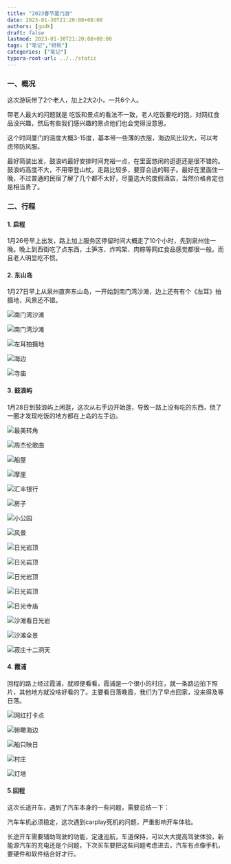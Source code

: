 ```yaml
---
title: "2023春节厦门游"
date: 2023-01-30T21:20:08+08:00
authors: [gudk]
draft: false
lastmod: 2023-01-30T21:20:08+08:00
tags: ["笔记","财税"]
categories: ["笔记"]
typora-root-url: ../../static
---
```


### 一、概况

这次游玩带了2个老人，加上2大2小，一共6个人。

带老人最大的问题就是 吃饭和景点的看法不一致，老人吃饭要吃的饱，对网红食品没兴趣，然后有些我们感兴趣的景点他们也会觉得没意思。

这个时间厦门的温度大概3-15度，基本带一些薄的衣服，海边风比较大，可以考虑带防风服。

最好简装出发，鼓浪屿最好安排时间充裕一点，在里面悠闲的逛逛还是很不错的。鼓浪屿高度不大，不用带登山杖。走路比较多，要穿合适的鞋子。最好在里面住一晚，不过普通的民宿了解了几个都不太好，尽量选大的度假酒店，当然价格肯定也是相当贵了。

### 二、行程

#### 1.  启程

1月26号早上出发，路上加上服务区停留时间大概走了10个小时，先到泉州住一晚。晚上到西街吃了点东西，土笋冻、炸鸡架、肉粽等网红食品感觉都很一般。而且老人明显吃不惯。

#### 2. 东山岛

1月27日早上从泉州直奔东山岛，一开始到南门湾沙滩，边上还有有个《左耳》拍摄地，风景还不错。

![南门湾沙滩](/images/20230130001/IMG_1906.JPG)



![南门湾沙滩](/images/20230130001/IMG_1907-5088221.JPG)

![左耳拍摄地](/images/20230130001/IMG_1999.JPG)

![海边](/images/20230130001/IMG_2023.JPG)

![寺庙](/images/20230130001/IMG_2026.JPG)

#### 3. 鼓浪屿

1月28日到鼓浪屿上闲逛，这次从右手边开始逛，导致一路上没有吃的东西，绕了一圈才发现吃饭的地方都在上岛的左手边。

![最美转角](/images/20230130001/IMG_2054.JPG)

![周杰伦歌曲](/images/20230130001/IMG_2057.JPG)

![船屋](/images/20230130001/IMG_2064.JPG)

![摩崖](/images/20230130001/IMG_2066.JPG)

![汇丰银行](/images/20230130001/IMG_2071.JPG)

![房子](/images/20230130001/IMG_2107.JPG)

![小公园](/images/20230130001/IMG_2111.JPG)

![风景](/images/20230130001/IMG_2121.JPG)

![日光岩顶](/images/20230130001/IMG_2152.JPG)

![日光岩顶](/images/20230130001/IMG_2153.JPG)

![日光岩顶](/images/20230130001/IMG_2154.JPG)

![日光岩顶](/images/20230130001/IMG_2155.JPG)

![日光寺庙](/images/20230130001/IMG_2166.JPG)

![沙滩看日光岩](/images/20230130001/IMG_2168.JPG)

![沙滩全景](/images/20230130001/IMG_2169.JPG)

![菽庄十二洞天](/images/20230130001/IMG_2176.JPG)

#### 4. 霞浦

回程的路上经过霞浦，就顺便看看，霞浦是一个很小的村庄，就一条路边拍下照片，其他地方就没啥好看的了。主要看日落晚霞，我们为了早点回家，没来得及等日落。

![网红打卡点](/images/20230130001/IMG_2198.JPG)

![俯瞰海边](/images/20230130001/IMG_2219.JPG)

![船只映日](/images/20230130001/IMG_2228.JPG)

![村庄](/images/20230130001/IMG_2230.JPG)

![灯塔](/images/20230130001/IMG_2233.JPG)

#### 5.回程

这次长途开车，遇到了汽车本身的一些问题，需要总结一下：

汽车车机必须稳定，这次遇到carplay死机的问题，严重影响开车体验。

长途开车需要辅助驾驶的功能，定速巡航，车道保持，可以大大提高驾驶体验，新能源汽车的充电还是个问题，下次买车要把这些问题考虑进去，汽车有点像手机，要硬件和软件结合好才行。
